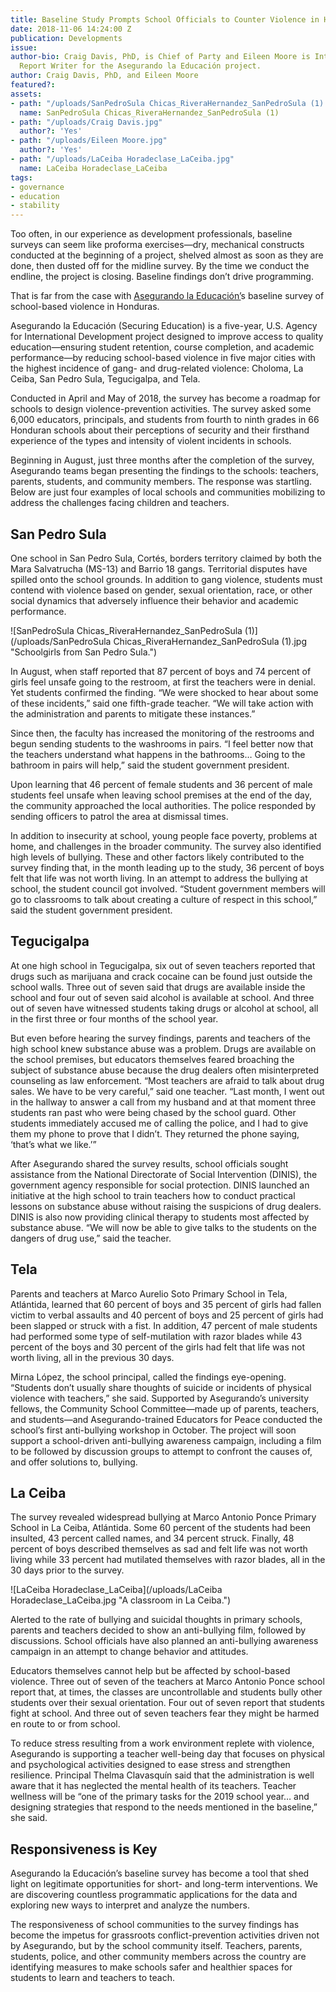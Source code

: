 ```yaml
---
title: Baseline Study Prompts School Officials to Counter Violence in Honduras
date: 2018-11-06 14:24:00 Z
publication: Developments
issue: 
author-bio: Craig Davis, PhD, is Chief of Party and Eileen Moore is International
  Report Writer for the Asegurando la Educación project.
author: Craig Davis, PhD, and Eileen Moore
featured?: 
assets:
- path: "/uploads/SanPedroSula Chicas_RiveraHernandez_SanPedroSula (1).jpg"
  name: SanPedroSula Chicas_RiveraHernandez_SanPedroSula (1)
- path: "/uploads/Craig Davis.jpg"
  author?: 'Yes'
- path: "/uploads/Eileen Moore.jpg"
  author?: 'Yes'
- path: "/uploads/LaCeiba Horadeclase_LaCeiba.jpg"
  name: LaCeiba Horadeclase_LaCeiba
tags:
- governance
- education
- stability
---
```


Too often, in our experience as development professionals, baseline surveys can seem like proforma exercises—dry, mechanical constructs conducted at the beginning of a project, shelved almost as soon as they are done, then dusted off for the midline survey. By the time we conduct the endline, the project is closing. Baseline findings don’t drive programming.

That is far from the case with [Asegurando la Educación’](https://www.dai.com/our-work/projects/honduras-securing-education)s baseline survey of school-based violence in Honduras.





Asegurando la Educación (Securing Education) is a five-year, U.S. Agency for International Development project designed to improve access to quality education—ensuring student retention, course completion, and academic performance—by reducing school-based violence in five major cities with the highest incidence of gang- and drug-related violence: Choloma, La Ceiba, San Pedro Sula, Tegucigalpa, and Tela.

<script id="infogram_0_72c97e8c-f3d2-49a6-a519-9b18b7b3aff5" title="School survey" src="https://e.infogram.com/js/dist/embed.js?x4V" type="text/javascript"></script>

Conducted in April and May of 2018, the survey has become a roadmap for schools to design violence-prevention activities. The survey asked some 6,000 educators, principals, and students from fourth to ninth grades in 66 Honduran schools about their perceptions of security and their firsthand experience of the types and intensity of violent incidents in schools. 

Beginning in August, just three months after the completion of the survey, Asegurando teams began presenting the findings to the schools: teachers, parents, students, and community members. The response was startling. Below are just four examples of local schools and communities mobilizing to address the challenges facing children and teachers. 

## San Pedro Sula

One school in San Pedro Sula, Cortés, borders territory claimed by both the Mara Salvatrucha (MS-13) and Barrio 18 gangs. Territorial disputes have spilled onto the school grounds. In addition to gang violence, students must contend with violence based on gender, sexual orientation, race, or other social dynamics that adversely influence their behavior and academic performance.

![SanPedroSula Chicas_RiveraHernandez_SanPedroSula (1)](/uploads/SanPedroSula Chicas_RiveraHernandez_SanPedroSula (1).jpg "Schoolgirls from San Pedro Sula.") 

In August, when staff reported that 87 percent of boys and 74 percent of girls feel unsafe going to the restroom, at first the teachers were in denial. Yet students confirmed the finding. “We were shocked to hear about some of these incidents,” said one fifth-grade teacher. “We will take action with the administration and parents to mitigate these instances.”

Since then, the faculty has increased the monitoring of the restrooms and begun sending students to the washrooms in pairs. “I feel better now that the teachers understand what happens in the bathrooms… Going to the bathroom in pairs will help,” said the student government president.

Upon learning that 46 percent of female students and 36 percent of male students feel unsafe when leaving school premises at the end of the day, the community approached the local authorities. The police responded by sending officers to patrol the area at dismissal times. 

In addition to insecurity at school, young people face poverty, problems at home, and challenges in the broader community. The survey also identified high levels of bullying. These and other factors likely contributed to the survey finding that, in the month leading up to the study, 36 percent of boys felt that life was not worth living. In an attempt to address the bullying at school, the student council got involved. “Student government members will go to classrooms to talk about creating a culture of respect in this school,” said the student government president. 

## Tegucigalpa 

At one high school in Tegucigalpa, six out of seven teachers reported that drugs such as marijuana and crack cocaine can be found just outside the school walls. Three out of seven said that drugs are available inside the school and four out of seven said alcohol is available at school. And three out of seven have witnessed students taking drugs or alcohol at school, all in the first three or four months of the school year.

But even before hearing the survey findings, parents and teachers of the high school knew substance abuse was a problem. Drugs are available on the school premises, but educators themselves feared broaching the subject of substance abuse because the drug dealers often misinterpreted counseling as law enforcement. “Most teachers are afraid to talk about drug sales. We have to be very careful,” said one teacher. “Last month, I went out in the hallway to answer a call from my husband and at that moment three students ran past who were being chased by the school guard. Other students immediately accused me of calling the police, and I had to give them my phone to prove that I didn’t. They returned the phone saying, ‘that’s what we like.’” 

After Asegurando shared the survey results, school officials sought assistance from the National Directorate of Social Intervention (DINIS), the government agency responsible for social protection. DINIS launched an initiative at the high school to train teachers how to conduct practical lessons on substance abuse without raising the suspicions of drug dealers. DINIS is also now providing clinical therapy to students most affected by substance abuse. “We will now be able to give talks to the students on the dangers of drug use,” said the teacher.

<script id="infogram_0_53ea47e9-cba4-4836-b20c-12956f2aa544" title="Violence in Schools Honduras" src="https://e.infogram.com/js/dist/embed.js?F1C" type="text/javascript"></script>

## Tela

Parents and teachers at Marco Aurelio Soto Primary School in Tela, Atlántida, learned that 60 percent of boys and 35 percent of girls had fallen victim to verbal assaults and 40 percent of boys and 25 percent of girls had been slapped or struck with a fist. In addition, 47 percent of male students had performed some type of self-mutilation with razor blades while 43 percent of the boys and 30 percent of the girls had felt that life was not worth living, all in the previous 30 days.

Mirna López, the school principal, called the findings eye-opening. “Students don’t usually share thoughts of suicide or incidents of physical violence with teachers,” she said. Supported by Asegurando’s university fellows, the Community School Committee—made up of parents, teachers, and students—and Asegurando-trained Educators for Peace conducted the school’s first anti-bullying workshop in October. The project will soon support a school-driven anti-bullying awareness campaign, including a film to be followed by discussion groups to attempt to confront the causes of, and offer solutions to, bullying. 

## La Ceiba

The survey revealed widespread bullying at Marco Antonio Ponce Primary School in La Ceiba, Atlántida. Some 60 percent of the students had been insulted, 43 percent called names, and 34 percent struck. Finally, 48 percent of boys described themselves as sad and felt life was not worth living while 33 percent had mutilated themselves with razor blades, all in the 30 days prior to the survey. 

![LaCeiba Horadeclase_LaCeiba](/uploads/LaCeiba Horadeclase_LaCeiba.jpg "A classroom in La Ceiba.") 

Alerted to the rate of bullying and suicidal thoughts in primary schools, parents and teachers decided to show an anti-bullying film, followed by discussions. School officials have also planned an anti-bullying awareness campaign in an attempt to change behavior and attitudes. 

Educators themselves cannot help but be affected by school-based violence. Three out of seven of the teachers at Marco Antonio Ponce school report that, at times, the classes are uncontrollable and students bully other students over their sexual orientation. Four out of seven report that students fight at school. And three out of seven teachers fear they might be harmed en route to or from school.

To reduce stress resulting from a work environment replete with violence, Asegurando is supporting a teacher well-being day that focuses on physical and psychological activities designed to ease stress and strengthen resilience. Principal Thelma Clavasquín said that the administration is well aware that it has neglected the mental health of its teachers. Teacher wellness will be “one of the primary tasks for the 2019 school year… and designing strategies that respond to the needs mentioned in the baseline,” she said. 

## Responsiveness is Key

Asegurando la Educación’s baseline survey has become a tool that shed light on legitimate opportunities for short- and long-term interventions. We are discovering countless programmatic applications for the data and exploring new ways to interpret and analyze the numbers. 

The responsiveness of school communities to the survey findings has become the impetus for grassroots conflict-prevention activities driven not by Asegurando, but by the school community itself. Teachers, parents, students, police, and other community members across the country are identifying measures to make schools safer and healthier spaces for students to learn and teachers to teach.
